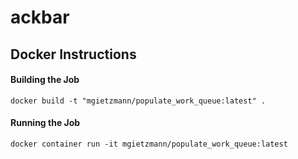 # ackbar

## Docker Instructions

#### Building the Job
`docker build -t "mgietzmann/populate_work_queue:latest" .`

#### Running the Job
`docker container run -it mgietzmann/populate_work_queue:latest`